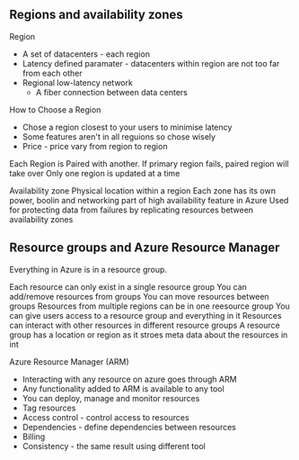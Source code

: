 ## Regions and availability zones 

Region
- A set of datacenters - each region 
- Latency defined paramater - datacenters within region are not too far from each other
- Regional low-latency network 
	- A fiber connection between data centers 

How to Choose a Region 
- Chose a region closest to your users to minimise latency 
- Some features aren't in all reguions so chose wisely 
- Price - price vary from region to region 

Each Region is Paired with another. 
If primary region fails, paired region will take over 
Only one region is updated at a time 


Availability zone 
Physical location within a region 
Each zone has its own power, boolin and networking 
part of high availability feature in Azure 
Used for protecting data from failures by replicating resources between availability zones 

## Resource groups and Azure Resource Manager 
Everything in Azure is in a resource group. 

Each resource can only exist in a single resource group 
You can add/remove resources from groups 
You can move resources between groups 
Resources from multiple regions can be in one reesource group 
You can give users access to a resource group and everything in it
Resources can interact with other resources in different resource groups 
A resource group has a location or region  as it stroes meta data about the resources in int 


Azure Resource Manager (ARM)
- Interacting with any resource on azure goes through ARM 
- Any functionality added to ARM is available to any tool 
- You can deploy, manage and monitor resources 
- Tag resources 
- Access control - control access to resources 
- Dependencies - define dependencies between resources 
- Billing 
- Consistency - the same result using different tool